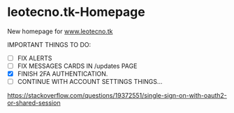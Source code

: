 # leotecno.tk-Homepage
New homepage for www.leotecno.tk

IMPORTANT THINGS TO DO:

- [ ] FIX ALERTS
- [ ] FIX MESSAGES CARDS IN /updates PAGE
- [x] FINISH 2FA AUTHENTICATION.
- [ ] CONTINUE WITH ACCOUNT SETTINGS THINGS...

https://stackoverflow.com/questions/19372551/single-sign-on-with-oauth2-or-shared-session
